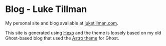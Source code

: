 # Blog - Luke Tillman

My personal site and blog available at [luketillman.com](http://www.luketillman.com).

This site is generated using [Hexo](https://hexo.io) and the theme is loosely based on my old 
Ghost-based blog that used the [Astro theme](http://astro-ghost.ecko.me/) for Ghost.